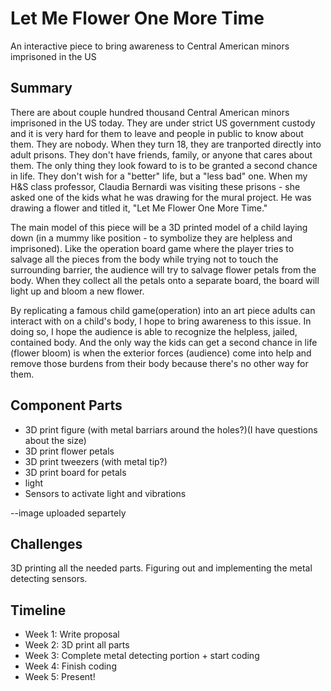 # Let Me Flower One More Time

An interactive piece to bring awareness to Central American minors imprisoned in the US

## Summary

There are about couple hundred thousand Central American minors imprisoned in the US today. They are under strict US government custody and it is very hard for them to leave and people in public to know about them. They are nobody. When they turn 18, they are tranported directly into adult prisons. They don't have friends, family, or anyone that cares about them. The only thing they look foward to is to be granted a second chance in life. They don't wish for a "better" life, but a "less bad" one. When my H&S class professor, Claudia Bernardi was visiting these prisons - she asked one of the kids what he was drawing for the mural project. He was drawing a flower and titled it, "Let Me Flower One More Time." 

The main model of this piece will be a 3D printed model of a child laying down (in a mummy like position - to symbolize they are helpless and imprisoned). Like the operation board game where the player tries to salvage all the pieces from the body while trying not to touch the surrounding barrier, the audience will try to salvage flower petals from the body. When they collect all the petals onto a separate board, the board will light up and bloom a new flower. 

By replicating a famous child game(operation) into an art piece adults can interact with on a child's body, I hope to bring awareness to this issue. In doing so, I hope the audience is able to recognize the helpless, jailed, contained body. And the only way the kids can get a second chance in life (flower bloom) is when the exterior forces (audience) come into help and remove those burdens from their body because there's no other way for them. 

## Component Parts

- 3D print figure (with metal barriars around the holes?)(I have questions about the size)
- 3D print flower petals
- 3D print tweezers (with metal tip?)
- 3D print board for petals
- light
- Sensors to activate light and vibrations

--image uploaded separtely

## Challenges

3D printing all the needed parts. Figuring out and implementing the metal detecting sensors. 

## Timeline

- Week 1: Write proposal
- Week 2: 3D print all parts
- Week 3: Complete metal detecting portion + start coding
- Week 4: Finish coding
- Week 5: Present!

